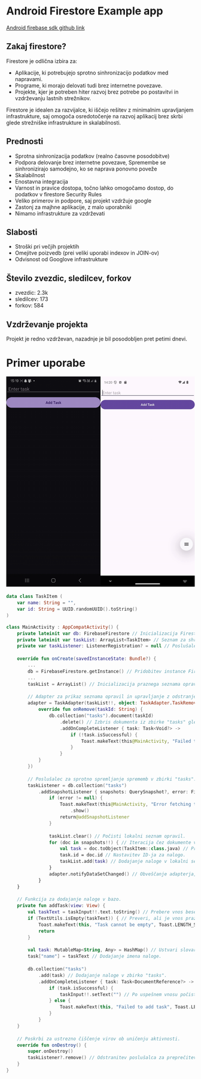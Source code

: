 # Android Firestore Example app
[Android firebase sdk github link](https://github.com/firebase/firebase-android-sdk)  
## Zakaj firestore?
Firestore je odlična izbira za:
   - Aplikacije, ki potrebujejo sprotno sinhronizacijo podatkov med napravami.
   - Programe, ki morajo delovati tudi brez internetne povezave.
   - Projekte, kjer je potreben hiter razvoj brez potrebe po postavitvi in vzdrževanju lastnih strežnikov.

Firestore je idealen za razvijalce, ki iščejo rešitev z minimalnim upravljanjem infrastrukture, 
saj omogoča osredotočenje na razvoj aplikacij brez skrbi glede strežniške infrastrukture in skalabilnosti.  

## Prednosti
   - Sprotna sinhronizacija podatkov (realno časovne posodobitve)
   - Podpora delovanje brez internetne povezave, Spremembe se sinhronizirajo samodejno, ko se naprava ponovno poveže
   - Skalabilnost
   - Enostavna integracija
   - Varnost in pravice dostopa, točno lahko omogočamo dostop, do podatkov v firestore Security Rules
   - Veliko primerov in podpore, saj projekt vzdržuje google
   - Zastonj za majhne aplikacije, z malo uporabniki
   - Nimamo infrastrukture za vzdrževati

## Slabosti
   - Stroški pri večjih projektih
   - Omejitve poizvedb (prei veliki uporabi indexov in JOIN-ov)
   - Odvisnost od Googlove infrastrukture

## Število zvezdic, sledilcev, forkov
   - zvezdic: 2.3k
   - sledilcev: 173
   - forkov: 584

## Vzdrževanje projekta
Projekt je redno vzdrževan, nazadnje je bil posodobljen pret petimi dnevi.

# Primer uporabe

[![Watch the video](readme/thumb.png)](readme/eaxmple.mp4)

```kt
data class TaskItem (
    var name: String = "",
    var id: String = UUID.randomUUID().toString()
)
```

```kt
class MainActivity : AppCompatActivity() {
    private lateinit var db: FirebaseFirestore // Inicializacija Firestore instance za dostop do baze podatkov.
    private lateinit var taskList: ArrayList<TaskItem> // Seznam za shranjevanje podatkov o opravilih.
    private var taskListener: ListenerRegistration? = null // Poslušalec za realnočasovne spremembe v zbirki podatkov.

    override fun onCreate(savedInstanceState: Bundle?) {
        ...
        db = FirebaseFirestore.getInstance() // Pridobitev instance Firestore baze.
        ...
        taskList = ArrayList() // Inicializacija praznega seznama opravil.

        // Adapter za prikaz seznama opravil in upravljanje z odstranjevanjem.
        adapter = TaskAdapter(taskList!!, object: TaskAdapter.TaskRemoveListener {
            override fun onRemove(taskId: String) {
                db.collection("tasks").document(taskId)
                    .delete() // Izbris dokumenta iz zbirke "tasks" glede na ID.
                    .addOnCompleteListener { task: Task<Void?> ->
                        if (!task.isSuccessful) {
                            Toast.makeText(this@MainActivity, "Failed to delete task", Toast.LENGTH_SHORT).show()
                        }
                    }
            }
        })

        // Poslušalec za sprotno spremljanje sprememb v zbirki "tasks".
        taskListener = db.collection("tasks")
            .addSnapshotListener { snapshots: QuerySnapshot?, error: FirebaseFirestoreException? ->
                if (error != null) {
                    Toast.makeText(this@MainActivity, "Error fetching tasks", Toast.LENGTH_SHORT)
                        .show()
                    return@addSnapshotListener
                }

                taskList.clear() // Počisti lokalni seznam opravil.
                for (doc in snapshots!!) { // Iteracija čez dokumente v zbirki.
                    val task = doc.toObject(TaskItem::class.java) // Pretvorba dokumenta v objekt TaskItem.
                    task.id = doc.id // Nastavitev ID-ja za nalogo.
                    taskList.add(task) // Dodajanje naloge v lokalni seznam.
                }
                adapter.notifyDataSetChanged() // Obveščanje adapterja, da so podatki posodobljeni.
            }
    }

    // Funkcija za dodajanje naloge v bazo.
    private fun addTask(view: View) {
        val taskText = taskInput!!.text.toString() // Prebere vnos besedila uporabnika.
        if (TextUtils.isEmpty(taskText)) { // Preveri, ali je vnos prazen.
            Toast.makeText(this, "Task cannot be empty", Toast.LENGTH_SHORT).show()
            return
        }

        val task: MutableMap<String, Any> = HashMap() // Ustvari slovar za podatke naloge.
        task["name"] = taskText // Dodajanje imena naloge.

        db.collection("tasks")
            .add(task) // Dodajanje naloge v zbirko "tasks".
            .addOnCompleteListener { task: Task<DocumentReference?> ->
                if (task.isSuccessful) {
                    taskInput!!.setText("") // Po uspešnem vnosu počisti vnosno polje.
                } else {
                    Toast.makeText(this, "Failed to add task", Toast.LENGTH_SHORT).show()
                }
            }
    }

    // Poskrbi za ustrezno čiščenje virov ob uničenju aktivnosti.
    override fun onDestroy() {
        super.onDestroy()
        taskListener?.remove() // Odstranitev poslušalca za preprečitev puščanja virov.
    }
}
```

